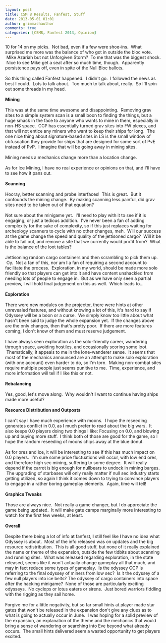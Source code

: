 ```yaml
---
layout: post
title: CSM 8 Results, Fanfest, Stuff
date: 2013-05-01 01:01
author: grimmashauthor
comments: true
categories: [CSM8, Fanfest 2013, Opinion]
---
```

10 for 14 on my picks. &nbsp;Not bad, even if a few were shoe-ins. &nbsp;What surprised me more was the balance of who got in outside the bloc vote. &nbsp;Mike Azariah but not Unforgiven Storm? &nbsp;To me that was the biggest shock. &nbsp;Nice to see Mike get a seat after so much time, though. &nbsp;Apparently persistence pays off, even in spite of the Null Bloc ballots.<br /><br />So this thing called Fanfest happened. &nbsp;I didn't go. &nbsp;I followed the news as best I could. &nbsp;Lots to talk about. &nbsp;Too much to talk about, really. &nbsp;So I'll spin out some threads in my head.<br /><br /><strong>Mining</strong><br /><br />This was at the same time awesome and disappointing. &nbsp;Removing grav sites to a simple system scan is a small boon to finding the things, but a huge smack in the face to anyone who wants to mine in them, especially in non-HS space. &nbsp;CCP has essentially turned grav sites into FW plexes, and that will not entice any miners who want to keep their ships for long. &nbsp;The one nice thing about signature-based sites in LS is the small window of obfuscation they provide for ships that are designed for some sort of PvE instead of PvP. &nbsp;I imagine that will be going away in mining sites.<br /><br />Mining needs a mechanics change more than a location change.<br /><br />As for Ice Mining, I have no real experience or opinions on that, and I'll have to see how it pans out.<br /><br /><strong>Scanning</strong><br /><br />Hooray, better scanning and probe interfaces! &nbsp;This is great. &nbsp;But it confounds the mining change. &nbsp;By making scanning less painful, did grav sites need to be taken out of that equation?<br /><br />Not sure about the minigame yet. &nbsp;I'll need to play with it to see if it is engaging, or just a tedious addition. &nbsp;I've never been a fan of adding complexity for the sake of complexity, so if this just replaces waiting for archeology scanners to cycle with no other changes, meh. &nbsp;Will our success at the game change the speed and quality of the jettisoned cargo? &nbsp;Will it be able to fail out, and remove a site that we currently would profit from? &nbsp;What is the balance of the loot tables?<br /><br />Jettisoning random cargo containers and then scrambling to pick them up. &nbsp;Oy. &nbsp;Not a fan of this, nor am I a fan of requiring a second account to facilitate the process. &nbsp;Exploration, in my world, should be made more solo friendly so that players can get into it and have content unshackled from needing lots of people to engage in. &nbsp;But as we have only seen a partial preview, I will hold final judgement on this as well. &nbsp;Which leads to...<br /><br /><strong>Exploration</strong><br /><br />There were new modules on the projector, there were hints at other unrevealed features, and without knowing a lot of this, it's hard to say if Odyssey will be a boon or a curse. &nbsp;We simply know too little about what hasn't been said to judge the whole expansion yet. &nbsp;If the changes above are the only changes, then that's pretty poor. &nbsp;If there are more features coming, I don't know of them and must reserve judgement.<br /><br />I have always seen exploration as the solo-friendly career, wandering through space, avoiding hostiles, and occasionally scoring some loot. &nbsp;Thematically, it appeals to me in the lone-wanderer sense. &nbsp;It seems that most of the mechanics announced are an attempt to make solo exploration (with one account) even harder to do, so I'm torn. &nbsp;Making non-combat sites require multiple people just seems punitive to me. &nbsp;Time, experience, and more information will tell if I like this or not.<br /><br /><strong>Rebalancing</strong><br /><br />Yes, good, let's move along. &nbsp;Why wouldn't I want to continue having ships made more useful?<br /><br /><strong>Resource Distribution and Outposts</strong><br /><br />I can't say I have much experience with moons. &nbsp;I hope the reseeding generates conflict in 0.0, as I much prefer to read about the big wars. &nbsp;It also keeps 0.0 players doing two things I like: Focusing on 0.0, and blowing up and buying more stuff. &nbsp;I think both of those are good for the game, so I hope the random reseeding of moons chips away at the blue donut.<br /><br />As for ores and ice, it will be interesting to see if this has much impact on 0.0 players. &nbsp;I'm sure some price fluctuations will occur, with low end ores, and therefore high sec mining, suffering to some degree. &nbsp;It will really depend if the carrot is big enough for nullbears to undock in mining barges. &nbsp;The upgrading of starbases will only really matter if null sec industry starts getting utilized, so again I think it comes down to trying to convince players to engage in a rather boring gameplay elements. &nbsp;Again, time will tell!<br /><br /><strong>Graphics Tweaks</strong><br /><br />Those are always nice. &nbsp;Not really a game changer, but I do appreciate the game being updated. &nbsp;It will make gate camps marginally more interesting to watch for the first few weeks, at least.<br /><br /><strong>Overall</strong><br /><br />Despite there being a lot of info at fanfest, I still feel like I have no idea what Odyssey is about. &nbsp;Most of the info released was on updates and the big resource redistribution. &nbsp;This is all good stuff, but none of it really explained the name or theme of the expansion, outside the few tidbits about scanning and running sites. &nbsp;What was released regarding exploration, in the state released, seems like it won't actually change gameplay all that much, and may in fact reduce some types of gameplay. &nbsp;Is the odyssey CCP is referring to the final odyssey of miners from low sec? &nbsp;Is it the odyssey of a few null players into ice belts? The odyssey of cargo containers into space after the hacking minigame? &nbsp;None of those are particularly exciting odysseys. &nbsp;No cyclops or lotus eaters or sirens. &nbsp;Just bored warriors fiddling with the rigging as they sail home.<br /><br />Forgive me for a little negativity, but so far small hints at player made star gates that won't be released in the expansion don't give any clues as to what is going to actually occur in June. &nbsp;I was hoping for a solid preview of the expansion, an explanation of the theme and the mechanics that would bring a sense of wandering or searching into Eve beyond what already occurs. &nbsp;The small hints delivered seem a wasted opportunity to get players excited.<br /><br />

